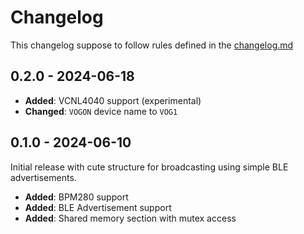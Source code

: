 # Changelog

This changelog suppose to follow rules defined in the [changelog.md](https://changelog.md)

## 0.2.0 - 2024-06-18

- **Added**: VCNL4040 support (experimental)
- **Changed**: `VOGON` device name to `VOG1`

## 0.1.0 - 2024-06-10

Initial release with cute structure for broadcasting using simple BLE advertisements.

- **Added**: BPM280 support
- **Added**: BLE Advertisement support
- **Added**: Shared memory section with mutex access
